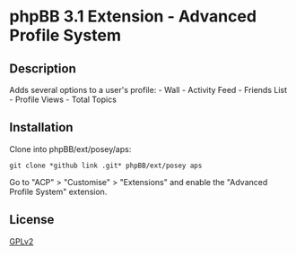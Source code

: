 # phpBB 3.1 Extension - Advanced Profile System

## Description
Adds several options to a user's profile:
	- Wall
	- Activity Feed
	- Friends List
	- Profile Views
	- Total Topics

## Installation

Clone into phpBB/ext/posey/aps:

    git clone *github link .git* phpBB/ext/posey aps

Go to "ACP" > "Customise" > "Extensions" and enable the "Advanced Profile System" extension.

## License

[GPLv2](license.txt)
